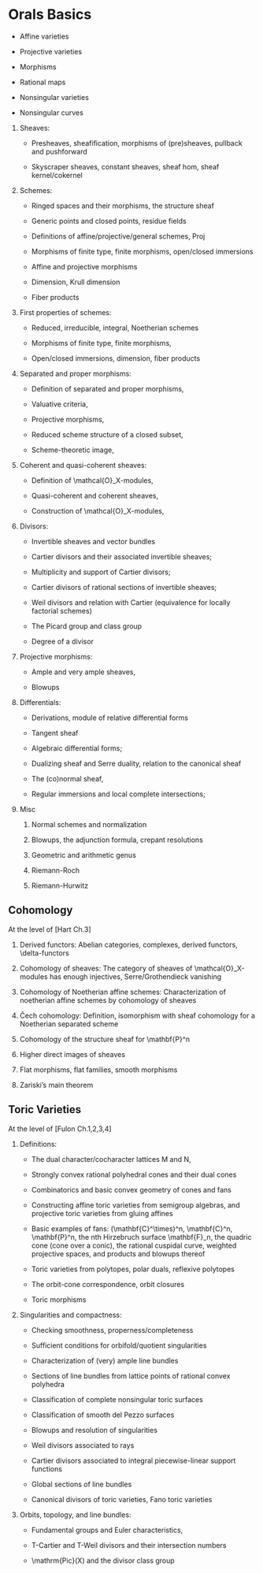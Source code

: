 # Orals Basics


-   Affine varieties
    
-   Projective varieties
    
-   Morphisms
    
-   Rational maps
    
-   Nonsingular varieties
    
-   Nonsingular curves
    

1.  Sheaves:
    
    -   Presheaves, sheafification, morphisms of (pre)sheaves, pullback and pushforward
        
    -   Skyscraper sheaves, constant sheaves, sheaf hom, sheaf kernel/cokernel
        
2.  Schemes:
    
    -   Ringed spaces and their morphisms, the structure sheaf
        
    -   Generic points and closed points, residue fields
        
    -   Definitions of affine/projective/general schemes, Proj
        
    -   Morphisms of finite type, finite morphisms, open/closed immersions
        
    -   Affine and projective morphisms
        
    -   Dimension, Krull dimension
        
    -   Fiber products
        
3.  First properties of schemes:
    
    -   Reduced, irreducible, integral, Noetherian schemes
        
    -   Morphisms of finite type, finite morphisms,
        
    -   Open/closed immersions, dimension, fiber products
        
4.  Separated and proper morphisms:
    
    -   Definition of separated and proper morphisms,
        
    -   Valuative criteria,
        
    -   Projective morphisms,
        
    -   Reduced scheme structure of a closed subset,
        
    -   Scheme-theoretic image,
        
5.  Coherent and quasi-coherent sheaves:
    
    -   Definition of \mathcal{O}_X-modules,
        
    -   Quasi-coherent and coherent sheaves,
        
    -   Construction of \mathcal{O}_X-modules,
        
6.  Divisors:
    
    -   Invertible sheaves and vector bundles
        
    -   Cartier divisors and their associated invertible sheaves;
        
    -   Multiplicity and support of Cartier divisors;
        
    -   Cartier divisors of rational sections of invertible sheaves;
        
    -   Weil divisors and relation with Cartier (equivalence for locally factorial schemes)
        
    -   The Picard group and class group
        
    -   Degree of a divisor
        
7.  Projective morphisms:
    
    -   Ample and very ample sheaves,
        
    -   Blowups
        
8.  Differentials:
    
    -   Derivations, module of relative differential forms
        
    -   Tangent sheaf
        
    -   Algebraic differential forms;
        
    -   Dualizing sheaf and Serre duality, relation to the canonical sheaf
        
    -   The (co)normal sheaf,
        
    -   Regular immersions and local complete intersections;
        
9.  Misc
    
    1.  Normal schemes and normalization
        
    2.  Blowups, the adjunction formula, crepant resolutions
        
    3.  Geometric and arithmetic genus
        
    4.  Riemann-Roch
        
    5.  Riemann-Hurwitz
        
    

## Cohomology

At the level of [Hart Ch.3]

1.  Derived functors: Abelian categories, complexes, derived functors, \delta-functors
    
2.  Cohomology of sheaves: The category of sheaves of \mathcal{O}_X-modules has enough injectives, Serre/Grothendieck vanishing
    
3.  Cohomology of Noetherian affine schemes: Characterization of noetherian affine schemes by cohomology of sheaves
    
4.  Čech cohomology: Definition, isomorphism with sheaf cohomology for a Noetherian separated scheme
    
5.  Cohomology of the structure sheaf for \mathbf{P}^n
    
6.  Higher direct images of sheaves
    
7.  Flat morphisms, flat families, smooth morphisms
    
8.  Zariski’s main theorem
    

## Toric Varieties

At the level of [Fulon Ch.1,2,3,4]

1.  Definitions:
    
    -   The dual character/cocharacter lattices M and N,
        
    -   Strongly convex rational polyhedral cones and their dual cones
        
    -   Combinatorics and basic convex geometry of cones and fans
        
    -   Constructing affine toric varieties from semigroup algebras, and projective toric varieties from gluing affines
        
    -   Basic examples of fans: (\mathbf{C}^\times)^n, \mathbf{C}^n, \mathbf{P}^n, the nth Hirzebruch surface \mathbf{F}_n, the quadric cone (cone over a conic), the rational cuspidal curve, weighted projective spaces, and products and blowups thereof
        
    -   Toric varieties from polytopes, polar duals, reflexive polytopes
        
    -   The orbit-cone correspondence, orbit closures
        
    -   Toric morphisms
        
2.  Singularities and compactness:
    
    -   Checking smoothness, properness/completeness
        
    -   Sufficient conditions for orbifold/quotient singularities
        
    -   Characterization of (very) ample line bundles
        
    -   Sections of line bundles from lattice points of rational convex polyhedra
        
    -   Classification of complete nonsingular toric surfaces
        
    -   Classification of smooth del Pezzo surfaces
        
    -   Blowups and resolution of singularities
        
    -   Weil divisors associated to rays
        
    -   Cartier divisors associated to integral piecewise-linear support functions
        
    -   Global sections of line bundles
        
    -   Canonical divisors of toric varieties, Fano toric varieties
        
3.  Orbits, topology, and line bundles:
    
    -   Fundamental groups and Euler characteristics,
        
    -   T-Cartier and T-Weil divisors and their intersection numbers
        
    -   \mathrm{Pic}(X) and the divisor class group